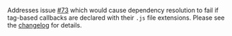 <!--
template: articlepage.html
title: Trio v1.0.0-rc.3 | Trio Blog
appendToTarget: true
category: releases
tag: v1.0.0-rc.3
articleTitle: Trio v1.0.0-rc.3 (IKIGAI)
-->
Addresses issue <a target="_blank" href="https://github.com/4awpawz/trio/issues/73">#73</a> which would cause dependency resolution to fail if tag-based callbacks are declared with their `.js` file extensions. Please see the <a target="_blank" href="https://github.com/4awpawz/trio/tree/master#v100-rc3-ikigai">changelog</a> for details.
<!-- end -->
